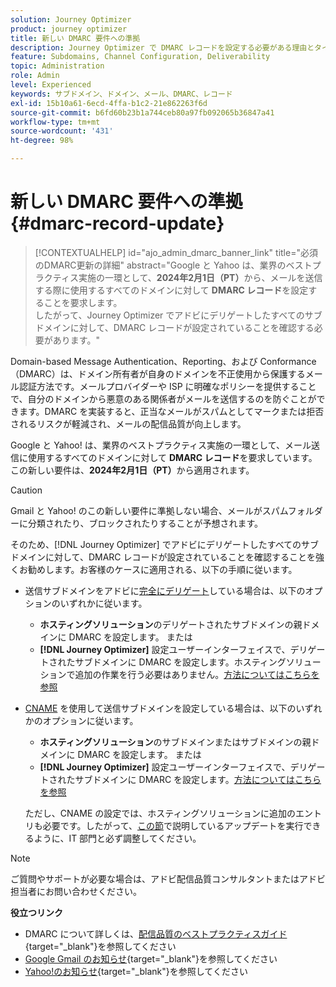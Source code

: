 ```yaml
---
solution: Journey Optimizer
product: journey optimizer
title: 新しい DMARC 要件への準拠
description: Journey Optimizer で DMARC レコードを設定する必要がある理由とタイミングについて学ぶ
feature: Subdomains, Channel Configuration, Deliverability
topic: Administration
role: Admin
level: Experienced
keywords: サブドメイン、ドメイン、メール、DMARC、レコード
exl-id: 15b10a61-6ecd-4ffa-b1c2-21e862263f6d
source-git-commit: b6fd60b23b1a744ceb80a97fb092065b36847a41
workflow-type: tm+mt
source-wordcount: '431'
ht-degree: 98%

---
```


# 新しい DMARC 要件への準拠 {#dmarc-record-update}

>[!CONTEXTUALHELP]
>id="ajo_admin_dmarc_banner_link"
>title="必須のDMARC更新の詳細"
>abstract="Google と Yahoo は、業界のベストプラクティス実施の一環として、**2024年2月1日（PT）**&#x200B;から、メールを送信する際に使用するすべてのドメインに対して **DMARC レコード**&#x200B;を設定することを要求します。<br>したがって、Journey Optimizer でアドビにデリゲートしたすべてのサブドメインに対して、DMARC レコードが設定されていることを確認する必要があります。"

Domain-based Message Authentication、Reporting、および Conformance（DMARC）は、ドメイン所有者が自身のドメインを不正使用から保護するメール認証方法です。メールプロバイダーや ISP に明確なポリシーを提供することで、自分のドメインから悪意のある関係者がメールを送信するのを防ぐことができます。DMARC を実装すると、正当なメールがスパムとしてマークまたは拒否されるリスクが軽減され、メールの配信品質が向上します。

Google と Yahoo! は、業界のベストプラクティス実施の一環として、メール送信に使用するすべてのドメインに対して **DMARC レコード**&#x200B;を要求しています。この新しい要件は、**2024年2月1日（PT）**&#x200B;から適用されます。

>[!CAUTION]
>
>Gmail と Yahoo! のこの新しい要件に準拠しない場合、メールがスパムフォルダーに分類されたり、ブロックされたりすることが予想されます。

そのため、[!DNL Journey Optimizer] でアドビにデリゲートしたすべてのサブドメインに対して、DMARC レコードが設定されていることを確認することを強くお勧めします。お客様のケースに適用される、以下の手順に従います。

* 送信サブドメインをアドビに[完全にデリゲート](delegate-subdomain.md#full-subdomain-delegation)している場合は、以下のオプションのいずれかに従います。

   * **ホスティングソリューション**のデリゲートされたサブドメインの親ドメインに DMARC を設定します。
または
   * **[!DNL Journey Optimizer]** 設定ユーザーインターフェイスで、デリゲートされたサブドメインに DMARC を設定します。ホスティングソリューションで追加の作業を行う必要はありません。[方法についてはこちらを参照](dmarc-record.md#implement-dmarc)

* [CNAME](delegate-subdomain.md#cname-subdomain-delegation) を使用して送信サブドメインを設定している場合は、以下のいずれかのオプションに従います。

   * **ホスティングソリューション**のサブドメインまたはサブドメインの親ドメインに DMARC を設定します。
または
   * **[!DNL Journey Optimizer]** 設定ユーザーインターフェイスで、デリゲートされたサブドメインに DMARC を設定します。[方法についてはこちらを参照](dmarc-record.md#implement-dmarc)

  ただし、CNAME の設定では、ホスティングソリューションに追加のエントリも必要です。したがって、[この節](dmarc-record.md#implement-dmarc)で説明しているアップデートを実行できるように、IT 部門と必ず調整してください。

<!--The most recent timelines shared by Google and Yahoo! are as follows:

* Google:

    * **February 2024** – Temporary bounces designed to provide warning of non-compliance will begin. Emails will still be delivered as normal after a short delay if you are not yet in compliance. If you are fully in compliance there will be no temporary bounces and you will not be affected.

    * **April 2024** – Blocks will begin for senders who are not in compliance with DMARC requirement. Only a portion of non-compliant email will be blocked at first, with the percentage blocked increasing over time.

    * **June 1st, 2024** – Any sender not in full compliance will experience blocking.

* Yahoo! has not provided exact dates, but has said "the rollout of enforcement will begin in February 2024. Enforcement will be gradually rolled out".
-->

>[!NOTE]
>
>ご質問やサポートが必要な場合は、アドビ配信品質コンサルタントまたはアドビ担当者にお問い合わせください。

**役立つリンク**

* DMARC について詳しくは、[配信品質のベストプラクティスガイド](https://experienceleague.adobe.com/docs/deliverability-learn/deliverability-best-practice-guide/additional-resources/technotes/implement-dmarc.html?lang=ja#about){target="_blank"}を参照してください
* [Google Gmail のお知らせ](https://blog.google/products/gmail/gmail-security-authentication-spam-protection/){target="_blank"}を参照してください
* [Yahoo!のお知らせ](https://blog.postmaster.yahooinc.com/post/730172167494483968/more-secure-less-spam){target="_blank"}を参照してください

<!--Find more guidance about these changes in the [Deliverability Best Practice Guide]-->
